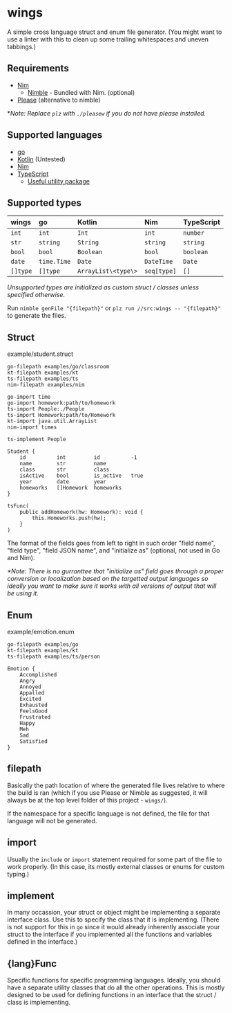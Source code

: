 # wings

A simple cross language struct and enum file generator. (You might want to use a linter with this to clean up some trailing whitespaces and uneven tabbings.)

## Requirements

-   [Nim](https://nim-lang.org/)
    -   [Nimble](https://github.com/nim-lang/nimble) - Bundled with Nim. (optional)
-   [Please](https://please.build) (alternative to nimble)

\*_Note: Replace `plz` with `./pleasew` if you do not have please installed._

## Supported languages

-   [go](http://golang.org/)
-   [Kotlin](https://kotlinlang.org) (Untested)
-   [Nim](https://nim-lang.org/)
-   [TypeScript](https://www.typescriptlang.org)
    -   [Useful utility package](https://github.com/binhonglee/wings-ts-util)

## Supported types

| wings    | go          | Kotlin              | Nim         | TypeScript |
| :------- | :---------- | :------------------ | :---------- | :--------- |
| `int`    | `int`       | `Int`               | `int`       | `number`   |
| `str`    | `string`    | `String`            | `string`    | `string`   |
| `bool`   | `bool`      | `Boolean`           | `bool`      | `boolean`  |
| `date`   | `time.Time` | `Date`              | `DateTime`  | `Date`     |
| `[]type` | `[]type`    | `ArrayList\<type\>` | `seq[type]` | `[]`       |

_Unsupported types are initialized as custom struct / classes unless specified otherwise._

Run `nimble genFile "{filepath}"` or `plz run //src:wings -- "{filepath}"` to generate the files.

## Struct

example/student.struct

```text
go-filepath examples/go/classroom
kt-filepath examples/kt
ts-filepath examples/ts
nim-filepath examples/nim

go-import time
go-import homework:path/to/homework
ts-import People:./People
ts-import Homework:path/to/Homework
kt-import java.util.ArrayList
nim-import times

ts-implement People

Student {
    id          int         id          -1
    name        str         name
    class       str         class
    isActive    bool        is_active   true
    year        date        year
    homeworks   []Homework  homeworks
}

tsFunc(
    public addHomework(hw: Homework): void {
        this.Homeworks.push(hw);
    }
)
```

The format of the fields goes from left to right in such order "field name", "field type", "field JSON name", and "initialize as" (optional, not used in Go and Nim).

_*Note: There is no gurranttee that "initialize as" field goes through a proper conversion or localization based on the targetted output languages so ideally you want to make sure it works with all versions of output that will be using it._

## Enum

example/emotion.enum

```text
go-filepath examples/go
kt-filepath examples/kt
ts-filepath examples/ts/person

Emotion {
    Accomplished
    Angry
    Annoyed
    Appalled
    Excited
    Exhausted
    FeelsGood
    Frustrated
    Happy
    Meh
    Sad
    Satisfied
}
```

## filepath

Basically the path location of where the generated file lives relative to where the build is ran (which if you use Please or Nimble as suggested, it will always be at the top level folder of this project - `wings/`).

If the namespace for a specific language is not defined, the file for that language will not be generated.

## import

Usually the `include` or `import` statement required for some part of the file to work properly. (In this case, its mostly external classes or enums for custom typing.)

## implement

In many occassion, your struct or object might be implementing a separate interface class. Use this to specify the class that it is implementing. (There is not support for this in `go` since it would already inherently associate your struct to the interface if you implemented all the functions and variables defined in the interface.)

## {lang}Func

Specific functions for specific programming languages. Ideally, you should have a separate utility classes that do all the other operations. This is mostly designed to be used for defining functions in an interface that the struct / class is implementing.

